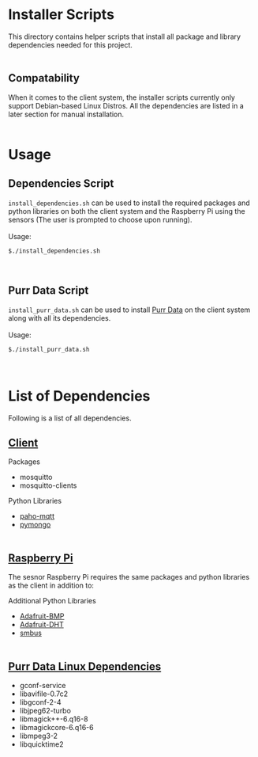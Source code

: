 # Installer Scripts

This directory contains helper scripts that install all package and library dependencies needed for this project.<br/><br/>

## Compatability
When it comes to the client system, the installer scripts currently only support Debian-based Linux Distros. All the dependencies are listed in a later section for manual installation.<br/><br/>

# Usage
## Dependencies Script
`install_dependencies.sh` can be used to install the required packages and python libraries on both the client system and the Raspberry Pi using the sensors (The user is prompted to choose upon running).<br/><br/>
Usage:
```shell
$./install_dependencies.sh
```
<br/>

## Purr Data Script
`install_purr_data.sh` can be used to install <a href="https://agraef.github.io/purr-data/">Purr Data</a> on the client system along with all its dependencies.<br/><br/>
Usage:
```shell
$./install_purr_data.sh
```
<br/>

# List of Dependencies
Following is a list of all dependencies.
<br/>

## <u>Client</u>

Packages  
* mosquitto
* mosquitto-clients

Python Libraries
* <a href="https://pypi.org/project/paho-mqtt/">paho-mqtt</a>
* <a href="https://pypi.org/project/pymongo/">pymongo</a>
<br/><br/>

## <u>Raspberry Pi</u>
The sesnor Raspberry Pi requires the same packages and python libraries as the client in addition to:
<br/>

Additional Python Libraries
* <a href="https://pypi.org/project/Adafruit-BMP/">Adafruit-BMP</a>
* <a href="https://pypi.org/project/Adafruit-DHT/">Adafruit-DHT</a>
* <a href="https://pypi.org/project/smbus/">smbus</a>
<br/><br/>

## <u>Purr Data Linux Dependencies</u>
* gconf-service
* libavifile-0.7c2
* libgconf-2-4
* libjpeg62-turbo
* libmagick++-6.q16-8
* libmagickcore-6.q16-6
* libmpeg3-2
* libquicktime2

